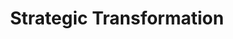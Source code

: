 ---
title: Strategic Transformation
description: We partner with organizations to architect and execute comprehensive digital and business transformations. Our strategic framework combines technology innovation, process optimization, and organizational change management to create sustainable competitive advantages and drive measurable business results.
features:
  - Digital Transformation Roadmaps
  - Business Process Reengineering
  - Technology Strategy Development
  - Enterprise Architecture Modernization
  - Change Management & Adoption Strategy
  - ROI Modeling & Benefits Realization
order: 1
--- 